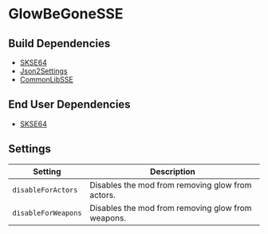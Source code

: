 # GlowBeGoneSSE

## Build Dependencies
* [SKSE64](https://skse.silverlock.org/)
* [Json2Settings](https://github.com/SniffleMan/Json2Settings)
* [CommonLibSSE](https://github.com/SniffleMan/CommonLibSSE)

## End User Dependencies
* [SKSE64](https://skse.silverlock.org/)

## Settings
Setting | Description
--- | ---
`disableForActors` | Disables the mod from removing glow from actors.
`disableForWeapons` | Disables the mod from removing glow from weapons.
